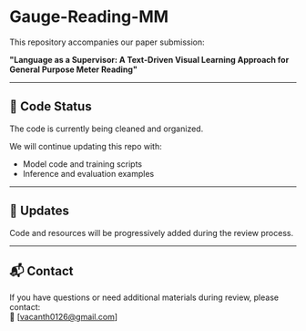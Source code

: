 # Gauge-Reading-MM

This repository accompanies our paper submission:

**"Language as a Supervisor: A Text-Driven Visual Learning Approach for General Purpose Meter Reading"**

---

## 📌 Code Status

The code is currently being cleaned and organized.  


We will continue updating this repo with:

- Model code and training scripts  
- Inference and evaluation examples

---

## 🔄 Updates

Code and resources will be progressively added during the review process.

---

## 📬 Contact

If you have questions or need additional materials during review, please contact:  
📧 [vacanth0126@gmail.com]
